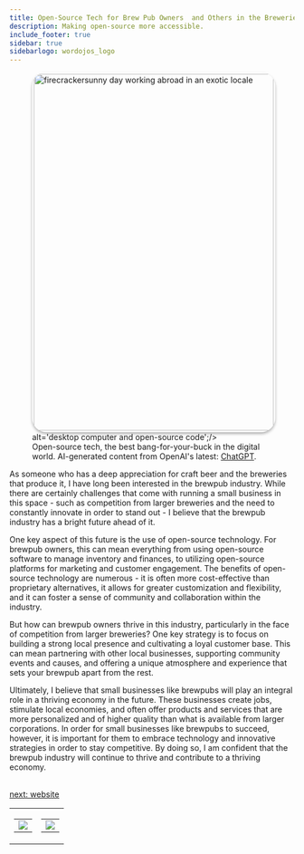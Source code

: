 ```yaml
---
title: Open-Source Tech for Brew Pub Owners  and Others in the Breweries & Hospitality  Industry
description: Making open-source more accessible.
include_footer: true
sidebar: true
sidebarlogo: wordojos_logo
---
```

<figure>
    <img src='/uploads/open-source-tech.jpg' style="width: 100%;height: 630px;padding: 3px; box-shadow: 0 3px 5px rgba(0,0,0,.3);border-radius: 25px;overflow: hidden;border: none;" align="middle"; alt='firecrackersunny day working abroad in an exotic locale';/> alt='desktop computer and open-source code';/>
    <figcaption>Open-source tech, the best bang-for-your-buck in the digital world.  AI-generated content from OpenAI's latest: <a href="https://openai.com/blog/chatgpt/" >ChatGPT</a>.</figcaption>
</figure>
<p>
As someone who has a deep appreciation for craft beer and the breweries that produce it, I have long been interested in the brewpub industry. While there are certainly challenges that come with running a small business in this space - such as competition from larger breweries and the need to constantly innovate in order to stand out - I believe that the brewpub industry has a bright future ahead of it.

One key aspect of this future is the use of open-source technology. For brewpub owners, this can mean everything from using open-source software to manage inventory and finances, to utilizing open-source platforms for marketing and customer engagement. The benefits of open-source technology are numerous - it is often more cost-effective than proprietary alternatives, it allows for greater customization and flexibility, and it can foster a sense of community and collaboration within the industry.

But how can brewpub owners thrive in this industry, particularly in the face of competition from larger breweries? One key strategy is to focus on building a strong local presence and cultivating a loyal customer base. This can mean partnering with other local businesses, supporting community events and causes, and offering a unique atmosphere and experience that sets your brewpub apart from the rest.

Ultimately, I believe that small businesses like brewpubs will play an integral role in a thriving economy in the future. These businesses create jobs, stimulate local economies, and often offer products and services that are more personalized and of higher quality than what is available from larger corporations. In order for small businesses like brewpubs to succeed, however, it is important for them to embrace technology and innovative strategies in order to stay competitive. By doing so, I am confident that the brewpub industry will continue to thrive and contribute to a thriving economy.

<br>
<a href="https://workdojos.com/brewpub/website">next: website</a>
<br>
</p>
<table border="0" cellpadding="0" cellspacing="0" width="600" id="templateColumns">
    <tr>
        <td align="center" valign="top" width="50%" class="templateColumnContainer">
            <table border="0" cellpadding="10" cellspacing="0" height="100%" width="100px">
                <tr>
                    <td class="leftColumnContent">
                      <a href="https://brewpub.workdojos.com">
                        <img src="/uploads/dash.png" class="columnImage" />
                    </td>
                </tr>
            </table>
        </td>
        <td align="center" valign="top" width="50%" class="templateColumnContainer">
            <table border="0" cellpadding="10" cellspacing="0" height="100%" width="100px">
                <tr>
                    <td class="rightColumnContent">
                      <a href="https://dealerships.workdojos.com">
                        <img src="/uploads/randomdojo.png" class="columnImage" />
                    </td>
            </table>
        </td>
    </tr>
</table>